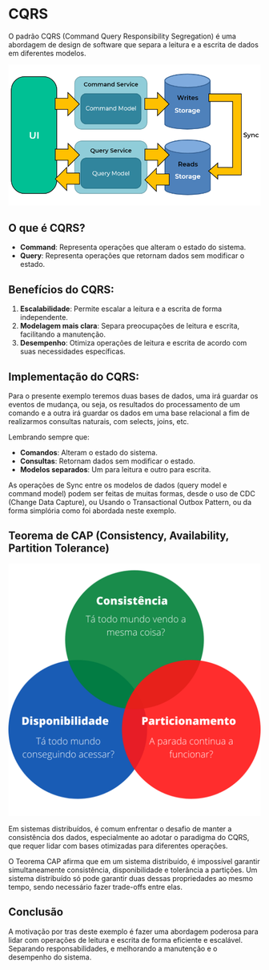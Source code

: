 # CQRS

O padrão CQRS (Command Query Responsibility Segregation) é uma abordagem de design de software que separa a leitura e a escrita de dados em diferentes modelos.

![cqrs-pattern.png](./img/cqrs-pattern.png)

## O que é CQRS?

- **Command**: Representa operações que alteram o estado do sistema.
- **Query**: Representa operações que retornam dados sem modificar o estado.

## Benefícios do CQRS:

1. **Escalabilidade**: Permite escalar a leitura e a escrita de forma independente.
2. **Modelagem mais clara**: Separa preocupações de leitura e escrita, facilitando a manutenção.
3. **Desempenho**: Otimiza operações de leitura e escrita de acordo com suas necessidades específicas.

## Implementação do CQRS:

Para o presente exemplo teremos duas bases de dados, uma irá guardar os eventos de mudança, ou seja, os resultados do processamento de um comando e a outra irá guardar os dados em uma base relacional a fim de realizarmos consultas naturais, com selects, joins, etc.

Lembrando sempre que:
- **Comandos**: Alteram o estado do sistema.
- **Consultas**: Retornam dados sem modificar o estado.
- **Modelos separados**: Um para leitura e outro para escrita.

As operações de Sync entre os modelos de dados (query model e command model) podem ser feitas de muitas formas, desde o uso de CDC (Change Data Capture), ou Usando o Transactional Outbox Pattern, ou da forma simplória como foi abordada neste exemplo.

## Teorema de CAP (Consistency, Availability, Partition Tolerance)

![cap-theorem.png](./img/cap-theorem.png)

Em sistemas distribuídos, é comum enfrentar o desafio de manter a consistência dos dados, especialmente ao adotar o paradigma do CQRS, que requer lidar com bases otimizadas para diferentes operações.

O Teorema CAP afirma que em um sistema distribuído, é impossível garantir simultaneamente consistência, disponibilidade e tolerância a partições. Um sistema distribuído só pode garantir duas dessas propriedades ao mesmo tempo, sendo necessário fazer trade-offs entre elas.

## Conclusão

A motivação por tras deste exemplo é fazer uma abordagem poderosa para lidar com operações de leitura e escrita de forma eficiente e escalável. Separando responsabilidades, e melhorando a manutenção e o desempenho do sistema.